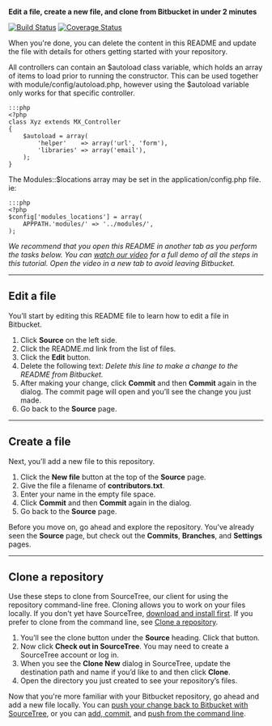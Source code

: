 **Edit a file, create a new file, and clone from Bitbucket in under 2 minutes**

[![Build Status](https://travis-ci.org/bcit-ci/CodeIgniter4.svg?branch=develop)](https://travis-ci.org/bcit-ci/CodeIgniter4)
[![Coverage Status](https://coveralls.io/repos/github/pomerla/Ci3-Jumpstart/badge.svg)](https://coveralls.io/github/pomerla/Ci3-Jumpstart)

When you're done, you can delete the content in this README and update the file with details for others getting started with your repository.

All controllers can contain an $autoload class variable, which holds an array of items to load prior to running the constructor. 
This can be used together with module/config/autoload.php, however using the $autoload variable only works for that specific controller.
    
	:::php
    <?php     
	class Xyz extends MX_Controller 
	{
		$autoload = array(
			'helper'    => array('url', 'form'),
			'libraries' => array('email'),
		);
	}

The Modules::$locations array may be set in the application/config.php file. ie:

    :::php
    <?php
    $config['modules_locations'] = array(
        APPPATH.'modules/' => '../modules/',
    );
    
*We recommend that you open this README in another tab as you perform the tasks below. You can [watch our video](https://youtu.be/0ocf7u76WSo) for a full demo of all the steps in this tutorial. Open the video in a new tab to avoid leaving Bitbucket.*

---

## Edit a file

You’ll start by editing this README file to learn how to edit a file in Bitbucket.

1. Click **Source** on the left side.
2. Click the README.md link from the list of files.
3. Click the **Edit** button.
4. Delete the following text: *Delete this line to make a change to the README from Bitbucket.*
5. After making your change, click **Commit** and then **Commit** again in the dialog. The commit page will open and you’ll see the change you just made.
6. Go back to the **Source** page.

---

## Create a file

Next, you’ll add a new file to this repository.

1. Click the **New file** button at the top of the **Source** page.
2. Give the file a filename of **contributors.txt**.
3. Enter your name in the empty file space.
4. Click **Commit** and then **Commit** again in the dialog.
5. Go back to the **Source** page.

Before you move on, go ahead and explore the repository. You've already seen the **Source** page, but check out the **Commits**, **Branches**, and **Settings** pages.

---

## Clone a repository

Use these steps to clone from SourceTree, our client for using the repository command-line free. Cloning allows you to work on your files locally. If you don't yet have SourceTree, [download and install first](https://www.sourcetreeapp.com/). If you prefer to clone from the command line, see [Clone a repository](https://confluence.atlassian.com/x/4whODQ).

1. You’ll see the clone button under the **Source** heading. Click that button.
2. Now click **Check out in SourceTree**. You may need to create a SourceTree account or log in.
3. When you see the **Clone New** dialog in SourceTree, update the destination path and name if you’d like to and then click **Clone**.
4. Open the directory you just created to see your repository’s files.

Now that you're more familiar with your Bitbucket repository, go ahead and add a new file locally. You can [push your change back to Bitbucket with SourceTree](https://confluence.atlassian.com/x/iqyBMg), or you can [add, commit,](https://confluence.atlassian.com/x/8QhODQ) and [push from the command line](https://confluence.atlassian.com/x/NQ0zDQ).
